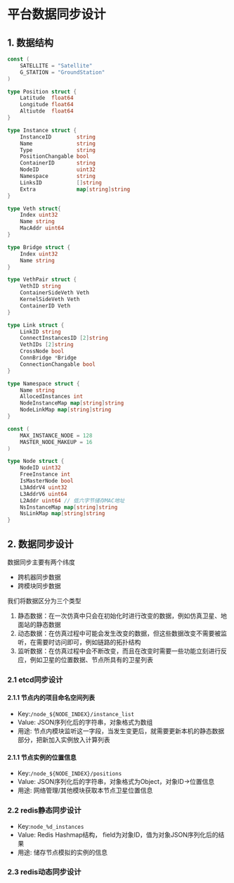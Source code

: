 # 平台数据同步设计

## 1. 数据结构

```go
const (
    SATELLITE = "Satellite"
    G_STATION = "GroundStation"
)

type Position struct {
    Latitude  float64
    Longitude float64
    Altiutde  float64
}

type Instance struct {
    InstanceID        string
    Name              string
    Type              string
    PositionChangable bool
    ContainerID       string
    NodeID            uint32
    Namespace         string
    LinksID           []string
    Extra             map[string]string
}

type Veth struct{
    Index uint32
    Name string
    MacAddr uint64
}

type Bridge struct {
    Index uint32
    Name string
}

type VethPair struct {
    VethID string
    ContainerSideVeth Veth
    KernelSideVeth Veth
    ContainerID Veth
}

type Link struct {
    LinkID string
    ConnectInstancesID [2]string
    VethIDs [2]string
    CrossNode bool
    ConnBridge *Bridge
    ConnectionChangable bool
}

type Namespace struct {
    Name string
    AllocedInstances int
    NodeInstanceMap map[string]string
    NodeLinkMap map[string]string
}

const (
    MAX_INSTANCE_NODE = 128
    MASTER_NODE_MAKEUP = 16
)

type Node struct {
    NodeID uint32
    FreeInstance int
    IsMasterNode bool
    L3AddrV4 uint32
    L3AddrV6 uint64
    L2Addr uint64 // 低六字节储存MAC地址
    NsInstanceMap map[string]string
    NsLinkMap map[string]string
}

```

## 2. 数据同步设计

数据同步主要有两个纬度
* 跨机器同步数据 
* 跨模块同步数据

我们将数据区分为三个类型
1. 静态数据：在一次仿真中只会在初始化时进行改变的数据，例如仿真卫星、地面站的静态数据
2. 动态数据：在仿真过程中可能会发生改变的数据，但这些数据改变不需要被监听，在需要时访问即可，例如链路的拓扑结构
3. 监听数据：在仿真过程中会不断改变，而且在改变时需要一些功能立刻进行反应，例如卫星的位置数据、节点所具有的卫星列表

### 2.1 etcd同步设计

#### 2.1.1 节点内的项目命名空间列表

* Key:`/node_${NODE_INDEX}/instance_list`
* Value: JSON序列化后的字符串，对象格式为数组
* 用途: 节点内模块监听这一字段，当发生变更后，就需要更新本机的静态数据部分，把新加入实例放入计算列表

#### 2.1.1 节点实例的位置信息

* Key:`/node_${NODE_INDEX}/positions`
* Value: JSON序列化后的字符串，对象格式为Object，对象ID->位置信息
* 用途: 网络管理/其他模块获取本节点卫星位置信息

### 2.2 redis静态同步设计

* Key:`node_%d_instances`
* Value: Redis Hashmap结构， field为对象ID，值为对象JSON序列化后的结果
* 用途: 储存节点模拟的实例的信息

### 2.3 redis动态同步设计